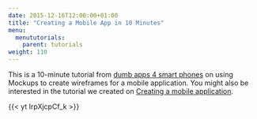 ```yaml
---
date: 2015-12-16T12:00:00+01:00
title: "Creating a Mobile App in 10 Minutes"
menu:
  menututorials:
    parent: tutorials
weight: 110
---
```


This is a 10-minute tutorial from [dumb apps 4 smart phones](http://www.dumbapps4smartphones.com/) on using Mockups to create wireframes for a mobile application. You might also be interested in the tutorial we created on [Creating a mobile application](/tutorials/mobileapplication/).

{{< yt IrpXjcpCf_k >}}